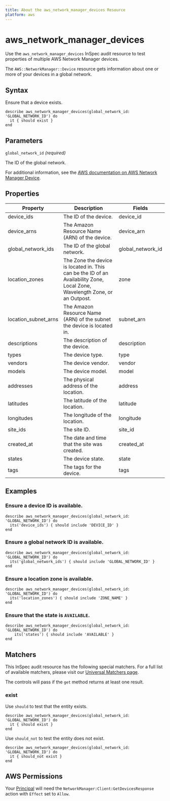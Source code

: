 ```yaml
---
title: About the aws_network_manager_devices Resource
platform: aws
---
```


# aws_network_manager_devices

Use the `aws_network_manager_devices` InSpec audit resource to test properties of multiple AWS Network Manager devices.

The `AWS::NetworkManager::Device` resource gets information about one or more of your devices in a global network.

## Syntax

Ensure that a device exists.

    describe aws_network_manager_devices(global_network_id: 'GLOBAL_NETWORK_ID') do
      it { should exist }
    end

## Parameters

`global_network_id` _(required)_

The ID of the global network.

For additional information, see the [AWS documentation on AWS Network Manager Device](https://docs.aws.amazon.com/AWSCloudFormation/latest/UserGuide/aws-resource-networkmanager-device.html).

## Properties

| Property | Description | Fields | 
| --- | --- | --- |
| device_ids | The ID of the device. | device_id |
| device_arns | The Amazon Resource Name (ARN) of the device. | device_arn |
| global_network_ids | The ID of the global network. | global_network_id |
| location_zones | The Zone the device is located in. This can be the ID of an Availability Zone, Local Zone, Wavelength Zone, or an Outpost. | zone |
| location_subnet_arns | The Amazon Resource Name (ARN) of the subnet the device is located in. | subnet_arn |
| descriptions | The description of the device. | description |
| types | The device type. | type |
| vendors | The device vendor. | vendor |
| models | The device model. | model |
| addresses | The physical address of the location. | address |
| latitudes | The latitude of the location. | latitude |
| longitudes | The longitude of the location. | longitude |
| site_ids | The site ID. | site_id |
| created_at | The date and time that the site was created. | created_at |
| states | The device state. | state |
| tags | The tags for the device. | tags |

## Examples

### Ensure a device ID is available.

    describe aws_network_manager_devices(global_network_id: 'GLOBAL_NETWORK_ID') do
      its('device_ids') { should include 'DEVICE_ID' }
    end

### Ensure a global network ID is available.

    describe aws_network_manager_devices(global_network_id: 'GLOBAL_NETWORK_ID') do
      its('global_network_ids') { should include 'GLOBAL_NETWORK_ID' }
    end

### Ensure a location zone is available.

    describe aws_network_manager_devices(global_network_id: 'GLOBAL_NETWORK_ID') do
      its('location_zones') { should include 'ZONE_NAME' }
    end

### Ensure that the state is `AVAILABLE`.

    describe aws_network_manager_devices(global_network_id: 'GLOBAL_NETWORK_ID') do
        its('states') { should include 'AVAILABLE' }
    end

## Matchers

This InSpec audit resource has the following special matchers. For a full list of available matchers, please visit our [Universal Matchers page](https://www.inspec.io/docs/reference/matchers/).

The controls will pass if the `get` method returns at least one result.

### exist

Use `should` to test that the entity exists.

    describe aws_network_manager_devices(global_network_id: 'GLOBAL_NETWORK_ID') do
      it { should exist }
    end

Use `should_not` to test the entity does not exist.

    describe aws_network_manager_devices(global_network_id: 'GLOBAL_NETWORK_ID') do
      it { should_not exist }
    end

## AWS Permissions

Your [Principal](https://docs.aws.amazon.com/IAM/latest/UserGuide/intro-structure.html#intro-structure-principal) will need the `NetworkManager:Client:GetDevicesResponse` action with `Effect` set to `Allow`.
